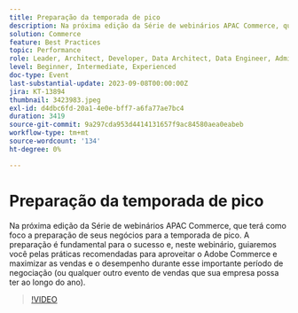 ```yaml
---
title: Preparação da temporada de pico
description: Na próxima edição da Série de webinários APAC Commerce, que terá como foco a preparação de seus negócios para a temporada de pico. A preparação é fundamental para o sucesso e, neste webinário, guiaremos você pelas práticas recomendadas para aproveitar o Adobe Commerce e maximizar as vendas e o desempenho durante esse importante período de negociação (ou qualquer outro evento de vendas que sua empresa possa ter ao longo do ano).
solution: Commerce
feature: Best Practices
topic: Performance
role: Leader, Architect, Developer, Data Architect, Data Engineer, Admin, User
level: Beginner, Intermediate, Experienced
doc-type: Event
last-substantial-update: 2023-09-08T00:00:00Z
jira: KT-13894
thumbnail: 3423983.jpeg
exl-id: d4dbc6fd-20a1-4e0e-bff7-a6fa77ae7bc4
duration: 3419
source-git-commit: 9a297cda953d4414131657f9ac84580aea0eabeb
workflow-type: tm+mt
source-wordcount: '134'
ht-degree: 0%

---
```


# Preparação da temporada de pico

Na próxima edição da Série de webinários APAC Commerce, que terá como foco a preparação de seus negócios para a temporada de pico. A preparação é fundamental para o sucesso e, neste webinário, guiaremos você pelas práticas recomendadas para aproveitar o Adobe Commerce e maximizar as vendas e o desempenho durante esse importante período de negociação (ou qualquer outro evento de vendas que sua empresa possa ter ao longo do ano).

>[!VIDEO](https://video.tv.adobe.com/v/3423983/?learn=on)
